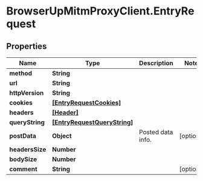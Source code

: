 # BrowserUpMitmProxyClient.EntryRequest

## Properties

Name | Type | Description | Notes
------------ | ------------- | ------------- | -------------
**method** | **String** |  | 
**url** | **String** |  | 
**httpVersion** | **String** |  | 
**cookies** | [**[EntryRequestCookies]**](EntryRequestCookies.md) |  | 
**headers** | [**[Header]**](Header.md) |  | 
**queryString** | [**[EntryRequestQueryString]**](EntryRequestQueryString.md) |  | 
**postData** | **Object** | Posted data info. | [optional] 
**headersSize** | **Number** |  | 
**bodySize** | **Number** |  | 
**comment** | **String** |  | [optional] 


